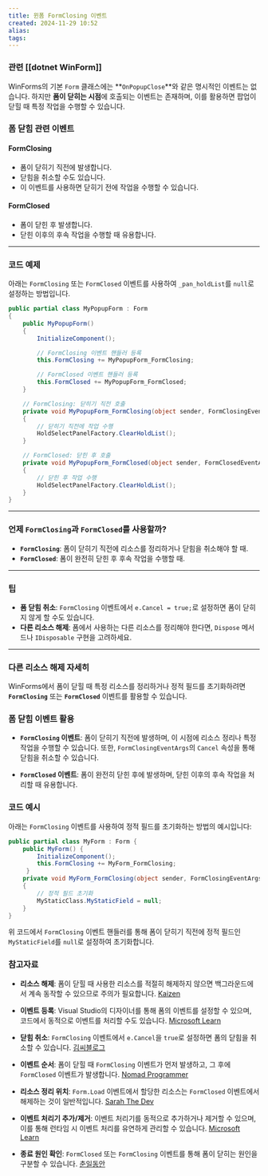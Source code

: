 ```yaml
---
title: 윈폼 FormClosing 이벤트
created: 2024-11-29 10:52
alias:
tags:
---
```

### 관련 [[dotnet WinForm]]

WinForms의 기본 `Form` 클래스에는 **`OnPopupClose`**와 같은 명시적인 이벤트는 없습니다. 하지만 **폼이 닫히는 시점**에 호출되는 이벤트는 존재하며, 이를 활용하면 팝업이 닫힐 때 특정 작업을 수행할 수 있습니다.

### 폼 닫힘 관련 이벤트

#### FormClosing 
- 폼이 닫히기 직전에 발생합니다.
- 닫힘을 취소할 수도 있습니다.
- 이 이벤트를 사용하면 닫히기 전에 작업을 수행할 수 있습니다.
#### FormClosed 
- 폼이 닫힌 후 발생합니다.
- 닫힌 이후의 후속 작업을 수행할 때 유용합니다.

---

### 코드 예제

아래는 `FormClosing` 또는 `FormClosed` 이벤트를 사용하여 `_pan_holdList`를 `null`로 설정하는 방법입니다.

```csharp
public partial class MyPopupForm : Form
{
    public MyPopupForm()
    {
        InitializeComponent();

        // FormClosing 이벤트 핸들러 등록
        this.FormClosing += MyPopupForm_FormClosing;

        // FormClosed 이벤트 핸들러 등록
        this.FormClosed += MyPopupForm_FormClosed;
    }

    // FormClosing: 닫히기 직전 호출
    private void MyPopupForm_FormClosing(object sender, FormClosingEventArgs e)
    {
        // 닫히기 직전에 작업 수행
        HoldSelectPanelFactory.ClearHoldList();
    }

    // FormClosed: 닫힌 후 호출
    private void MyPopupForm_FormClosed(object sender, FormClosedEventArgs e)
    {
        // 닫힌 후 작업 수행
        HoldSelectPanelFactory.ClearHoldList();
    }
}
```

---

### 언제 `FormClosing`과 `FormClosed`를 사용할까?

- **`FormClosing`**: 폼이 닫히기 직전에 리소스를 정리하거나 닫힘을 취소해야 할 때.
- **`FormClosed`**: 폼이 완전히 닫힌 후 후속 작업을 수행할 때.

---

### 팁

- **폼 닫힘 취소**: `FormClosing` 이벤트에서 `e.Cancel = true;`로 설정하면 폼이 닫히지 않게 할 수도 있습니다.
- **다른 리소스 해제**: 폼에서 사용하는 다른 리소스를 정리해야 한다면, `Dispose` 메서드나 `IDisposable` 구현을 고려하세요.

---

### 다른 리소스 해제 자세히
WinForms에서 폼이 닫힐 때 특정 리소스를 정리하거나 정적 필드를 초기화하려면 **`FormClosing`** 또는 **`FormClosed`** 이벤트를 활용할 수 있습니다.

### 폼 닫힘 이벤트 활용

- **`FormClosing` 이벤트**: 폼이 닫히기 직전에 발생하며, 이 시점에 리소스 정리나 특정 작업을 수행할 수 있습니다. 또한, `FormClosingEventArgs`의 `Cancel` 속성을 통해 닫힘을 취소할 수 있습니다.

- **`FormClosed` 이벤트**: 폼이 완전히 닫힌 후에 발생하며, 닫힌 이후의 후속 작업을 처리할 때 유용합니다.

### 코드 예시

아래는 `FormClosing` 이벤트를 사용하여 정적 필드를 초기화하는 방법의 예시입니다:

```csharp 
public partial class MyForm : Form { 
	public MyForm() { 
		InitializeComponent(); 
		this.FormClosing += MyForm_FormClosing; 
	 }
	private void MyForm_FormClosing(object sender, FormClosingEventArgs e)
	{
	    // 정적 필드 초기화
	    MyStaticClass.MyStaticField = null;
	}
}
```


위 코드에서 `FormClosing` 이벤트 핸들러를 통해 폼이 닫히기 직전에 정적 필드인 `MyStaticField`를 `null`로 설정하여 초기화합니다.

### 참고자료

- **리소스 해제**: 폼이 닫힐 때 사용한 리소스를 적절히 해제하지 않으면 백그라운드에서 계속 동작할 수 있으므로 주의가 필요합니다.
    [Kaizen](https://kaizen8501.tistory.com/151?utm_source=chatgpt.com)
    
- **이벤트 등록**: Visual Studio의 디자이너를 통해 폼의 이벤트를 설정할 수 있으며, 코드에서 동적으로 이벤트를 처리할 수도 있습니다.
    [Microsoft Learn](https://learn.microsoft.com/ko-kr/dotnet/desktop/winforms/controls/how-to-add-an-event-handler?view=netdesktop-9.0&utm_source=chatgpt.com)
    
- **닫힘 취소**: `FormClosing` 이벤트에서 `e.Cancel`을 `true`로 설정하면 폼의 닫힘을 취소할 수 있습니다.
    [김씨블로그](https://kimcblog.com/2017/04/26/c-winform-%EC%B0%BD-%EB%8B%AB%EA%B8%B0%EC%A2%85%EB%A3%8C-%EB%B0%A9%EC%A7%80/?utm_source=chatgpt.com)
    
- **이벤트 순서**: 폼이 닫힐 때 `FormClosing` 이벤트가 먼저 발생하고, 그 후에 `FormClosed` 이벤트가 발생합니다.
    [Nomad Programmer](https://nomad-programmer.tistory.com/229?utm_source=chatgpt.com)
    
- **리소스 정리 위치**: `Form.Load` 이벤트에서 할당한 리소스는 `FormClosed` 이벤트에서 해제하는 것이 일반적입니다.
    [Sarah The Dev](https://sarahthedev.tistory.com/58?utm_source=chatgpt.com)
    
- **이벤트 처리기 추가/제거**: 이벤트 처리기를 동적으로 추가하거나 제거할 수 있으며, 이를 통해 런타임 시 이벤트 처리를 유연하게 관리할 수 있습니다.
    [Microsoft Learn](https://learn.microsoft.com/ko-kr/dotnet/desktop/winforms/controls/how-to-add-an-event-handler?view=netdesktop-9.0&utm_source=chatgpt.com)
    
- **종료 원인 확인**: `FormClosed` 또는 `FormClosing` 이벤트를 통해 폼이 닫히는 원인을 구분할 수 있습니다.
    [춘일동안](https://chunildongan77.tistory.com/31?utm_source=chatgpt.com)